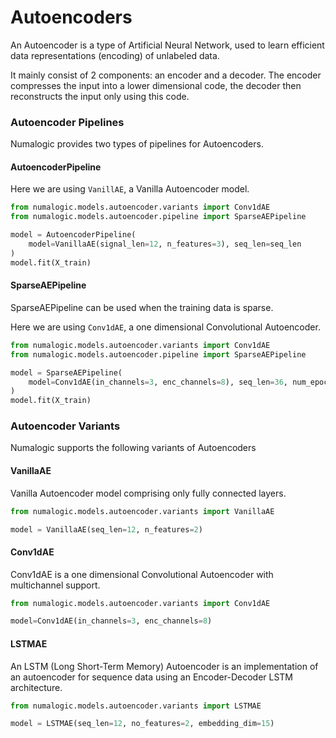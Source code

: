 # Autoencoders

An Autoencoder is a type of Artificial Neural Network, used to learn efficient data representations (encoding) of unlabeled data. 

It mainly consist of 2 components: an encoder and a decoder. The encoder compresses the input into a lower dimensional code, the decoder then reconstructs the input only using this code.

### Autoencoder Pipelines

Numalogic provides two types of pipelines for Autoencoders.

#### AutoencoderPipeline

Here we are using `VanillAE`, a Vanilla Autoencoder model.

```python 
from numalogic.models.autoencoder.variants import Conv1dAE
from numalogic.models.autoencoder.pipeline import SparseAEPipeline

model = AutoencoderPipeline(
    model=VanillaAE(signal_len=12, n_features=3), seq_len=seq_len
)
model.fit(X_train)
```

#### SparseAEPipeline

SparseAEPipeline can be used when the training data is sparse. 

Here we are using `Conv1dAE`, a one dimensional Convolutional Autoencoder.

```python 
from numalogic.models.autoencoder.variants import Conv1dAE
from numalogic.models.autoencoder.pipeline import SparseAEPipeline

model = SparseAEPipeline(
    model=Conv1dAE(in_channels=3, enc_channels=8), seq_len=36, num_epochs=30
)
model.fit(X_train)
```

### Autoencoder Variants

Numalogic supports the following variants of Autoencoders

#### VanillaAE

Vanilla Autoencoder model comprising only fully connected layers.

```python
from numalogic.models.autoencoder.variants import VanillaAE

model = VanillaAE(seq_len=12, n_features=2)
```   

#### Conv1dAE

Conv1dAE is a one dimensional Convolutional Autoencoder with multichannel support.
   
```python
from numalogic.models.autoencoder.variants import Conv1dAE

model=Conv1dAE(in_channels=3, enc_channels=8)
```

#### LSTMAE

An LSTM (Long Short-Term Memory) Autoencoder is an implementation of an autoencoder for sequence data using an Encoder-Decoder LSTM architecture.

```python
from numalogic.models.autoencoder.variants import LSTMAE

model = LSTMAE(seq_len=12, no_features=2, embedding_dim=15)

```
